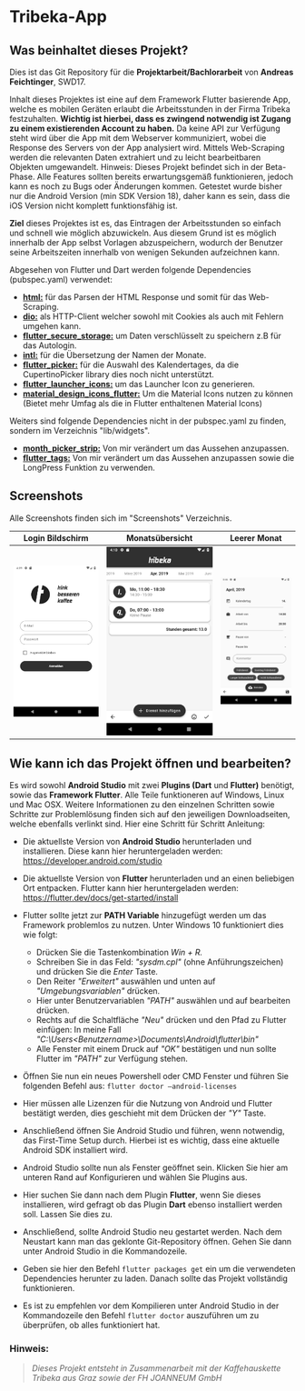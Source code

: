 # Tribeka-App

## Was beinhaltet dieses Projekt?

Dies ist das Git Repository für die **Projektarbeit/Bachlorarbeit** von **Andreas Feichtinger**, SWD17.

Inhalt dieses Projektes ist eine auf dem Framework Flutter basierende App, welche es mobilen Geräten erlaubt die Arbeitsstunden in der Firma Tribeka festzuhalten.
**Wichtig ist hierbei, dass es zwingend notwendig ist Zugang zu einem existierenden Account zu haben.** Da keine API zur Verfügung steht wird über die App mit dem Webserver kommuniziert, wobei die Response des Servers von der App analysiert wird. Mittels Web-Scraping werden die relevanten Daten extrahiert und zu leicht bearbeitbaren Objekten umgewandelt.
Hinweis: Dieses Projekt befindet sich in der Beta-Phase. Alle Features sollten bereits erwartungsgemäß funktionieren, jedoch kann es noch zu Bugs oder Änderungen kommen. Getestet wurde bisher nur die Android Version (min SDK Version 18), daher kann es sein, dass die iOS Version nicht komplett funktionsfähig ist.

**Ziel** dieses Projektes ist es, das Eintragen der Arbeitsstunden so einfach und schnell wie möglich abzuwickeln. Aus diesem Grund ist es möglich innerhalb der App selbst Vorlagen abzuspeichern, wodurch der Benutzer seine Arbeitszeiten innerhalb von wenigen Sekunden aufzeichnen kann.

Abgesehen von Flutter und Dart werden folgende Dependencies (pubspec.yaml) verwendet:

* [**html:**](https://api.dartlang.org/stable/2.2.0/dart-html/dart-html-library.html) für das Parsen der HTML Response und somit für das Web-Scraping.
* [**dio:**](https://pub.dartlang.org/packages/dio) als HTTP-Client welcher sowohl mit Cookies als auch mit Fehlern umgehen kann.
* [**flutter_secure_storage:**](https://pub.dartlang.org/packages/flutter_secure_storage) um Daten verschlüsselt zu speichern z.B für das Autologin.
* [**intl:**](https://pub.dartlang.org/packages/intl) für die Übersetzung der Namen der Monate.
* [**flutter_picker:**]() für die Auswahl des Kalendertages, da die CupertinoPicker library dies noch nicht unterstützt.
* [**flutter_launcher_icons:**](https://pub.dartlang.org/packages/flutter_picker/versions/1.0.2) um das Launcher Icon zu generieren.
* [**material_design_icons_flutter:**](https://pub.dartlang.org/packages/material_design_icons_flutter) Um die Material Icons nutzen zu können (Bietet mehr Umfag als die in Flutter enthaltenen Material Icons)

Weiters sind folgende Dependencies nicht in der pubspec.yaml zu finden, sondern im Verzeichnis "lib/widgets".
* [**month_picker_strip:**](https://github.com/mahmed8003/month_picker_strip) Von mir verändert um das Aussehen anzupassen.
* [**flutter_tags:**](https://github.com/Dn-a/flutter_tags) Von mir verändert um das Aussehen anzupassen sowie die LongPress Funktion zu verwenden.

## Screenshots
Alle Screenshots finden sich im "Screenshots" Verzeichnis.

Login Bildschirm                                 |  Monatsübersicht                           |  Leerer Monat
:-----------------------------------------------:|:------------------------------------------:|:------------------------------------------------------:
![Login Screen](./Screenshots/login_screen.png)  |  ![Month Screen](./Screenshots/month.png)  |  ![Empty Month Screen](./Screenshots/add_shift_screen.png)

## Wie kann ich das Projekt öffnen und bearbeiten?

Es wird sowohl **Android Studio** mit zwei **Plugins (Dart** und **Flutter)** benötigt, sowie das **Framework Flutter**. Alle Teile funktioneren auf Windows, Linux und Mac OSX.
Weitere Informationen zu den einzelnen Schritten sowie Schritte zur Problemlösung finden sich auf den jeweiligen Downloadseiten, welche ebenfalls verlinkt sind.
Hier eine Schritt für Schritt Anleitung:

*  Die aktuellste Version von **Android Studio** herunterladen und installieren. Diese kann hier heruntergeladen werden: <https://developer.android.com/studio>

*  Die aktuellste Version von **Flutter** herunterladen und an einen beliebigen Ort entpacken. Flutter kann hier heruntergeladen werden: <https://flutter.dev/docs/get-started/install>

*  Flutter sollte jetzt zur **PATH Variable** hinzugefügt werden um das Framework problemlos zu nutzen. Unter Windows 10 funktioniert dies wie folgt:
    * Drücken Sie die Tastenkombination *Win + R.*
    * Schreiben Sie in das Feld: *"sysdm.cpl"* (ohne Anführungszeichen) und drücken Sie die *Enter* Taste.
    * Den Reiter *"Erweitert"* auswählen und unten auf *"Umgebungsvariablen"* drücken.
    * Hier unter Benutzervariablen *"PATH"* auswählen und auf bearbeiten drücken.
    * Rechts auf die Schaltfläche *"Neu"* drücken und den Pfad zu Flutter einfügen: In meine Fall *"C:\Users\<Benutzername>\Documents\Android\flutter\bin"*
    * Alle Fenster mit einem Druck auf *"OK"* bestätigen und nun sollte Flutter im *"PATH"* zur Verfügung stehen.

*  Öffnen Sie nun ein neues Powershell oder CMD Fenster und führen Sie folgenden Befehl aus: `flutter doctor –android-licenses`

*  Hier müssen alle Lizenzen für die Nutzung von Android und Flutter bestätigt werden, dies geschieht mit dem Drücken der *"Y"* Taste.

*  Anschließend öffnen Sie Android Studio und führen, wenn notwendig, das First-Time Setup durch. Hierbei ist es wichtig, dass eine aktuelle Android SDK installiert wird.

*  Android Studio sollte nun als Fenster geöffnet sein. Klicken Sie hier am unteren Rand auf Konfigurieren und wählen Sie Plugins aus.

*  Hier suchen Sie dann nach dem Plugin **Flutter**, wenn Sie dieses installieren, wird gefragt ob das Plugin **Dart** ebenso installiert werden soll. Lassen Sie dies zu.

*  Anschließend, sollte Android Studio neu gestartet werden. Nach dem Neustart kann man das geklonte Git-Repository öffnen. Gehen Sie dann unter Android Studio in die Kommandozeile.

*  Geben sie hier den Befehl `flutter packages get` ein um die verwendeten Dependencies herunter zu laden. Danach sollte das Projekt vollständig funktionieren.

*  Es ist zu empfehlen vor dem Kompilieren unter Android Studio in der Kommandozeile den Befehl `flutter doctor` auszuführen um zu überprüfen, ob alles funktioniert hat.

### Hinweis:
> *Dieses Projekt entsteht in Zusammenarbeit mit der Kaffehauskette Tribeka aus Graz sowie der FH JOANNEUM GmbH*
